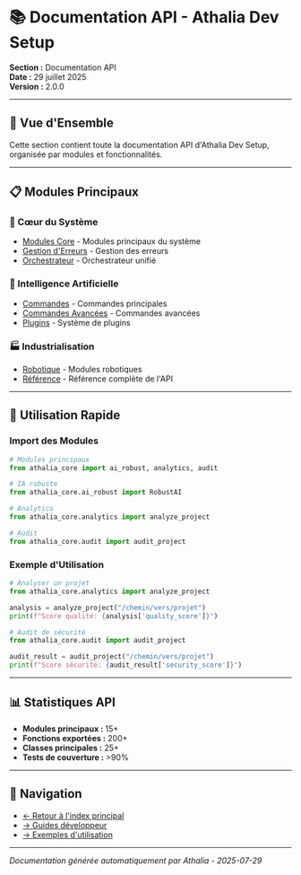 # 📚 Documentation API - Athalia Dev Setup

**Section :** Documentation API  
**Date :** 29 juillet 2025  
**Version :** 2.0.0

---

## 🎯 **Vue d'Ensemble**

Cette section contient toute la documentation API d'Athalia Dev Setup, organisée par modules et fonctionnalités.

---

## 📋 **Modules Principaux**

### **🧠 Cœur du Système**
- [Modules Core](core_modules.md) - Modules principaux du système
- [Gestion d'Erreurs](ERROR_HANDLING.md) - Gestion des erreurs
- [Orchestrateur](orchestrator.md) - Orchestrateur unifié

### **🤖 Intelligence Artificielle**
- [Commandes](COMMANDES.md) - Commandes principales
- [Commandes Avancées](COMMANDES_AVANCEES.md) - Commandes avancées
- [Plugins](plugins.md) - Système de plugins

### **🏭 Industrialisation**
- [Robotique](robotics.md) - Modules robotiques
- [Référence](REFERENCE.md) - Référence complète de l'API

---

## 🚀 **Utilisation Rapide**

### **Import des Modules**
```python
# Modules principaux
from athalia_core import ai_robust, analytics, audit

# IA robuste
from athalia_core.ai_robust import RobustAI

# Analytics
from athalia_core.analytics import analyze_project

# Audit
from athalia_core.audit import audit_project
```

### **Exemple d'Utilisation**
```python
# Analyser un projet
from athalia_core.analytics import analyze_project

analysis = analyze_project("/chemin/vers/projet")
print(f"Score qualité: {analysis['quality_score']}")

# Audit de sécurité
from athalia_core.audit import audit_project

audit_result = audit_project("/chemin/vers/projet")
print(f"Score sécurité: {audit_result['security_score']}")
```

---

## 📊 **Statistiques API**

- **Modules principaux :** 15+
- **Fonctions exportées :** 200+
- **Classes principales :** 25+
- **Tests de couverture :** >90%

---

## 🔗 **Navigation**

- [← Retour à l'index principal](../README.md)
- [→ Guides développeur](../DEVELOPER/)
- [→ Exemples d'utilisation](../GUIDES/)

---

*Documentation générée automatiquement par Athalia - 2025-07-29*

